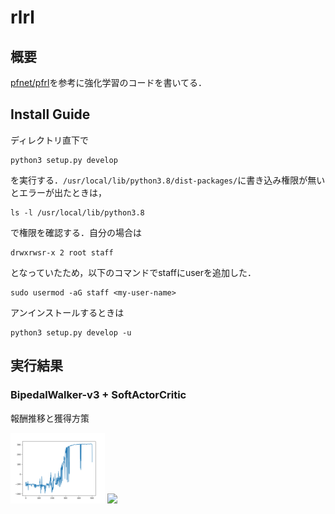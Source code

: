 # rlrl

## 概要

[pfnet/pfrl](https://github.com/pfnet/pfrl)を参考に強化学習のコードを書いてる．

## Install Guide


ディレクトリ直下で

```
python3 setup.py develop
```

を実行する．`/usr/local/lib/python3.8/dist-packages/`に書き込み権限が無いとエラーが出たときは，

```
ls -l /usr/local/lib/python3.8
```

で権限を確認する．自分の場合は

```
drwxrwsr-x 2 root staff
```

となっていたため，以下のコマンドでstaffにuserを追加した．

```
sudo usermod -aG staff <my-user-name>
```

アンインストールするときは
```
python3 setup.py develop -u
```

## 実行結果

### BipedalWalker-v3 + SoftActorCritic

報酬推移と獲得方策

<img src=asset/sac-BipedalWalker-v3/result.png width=30%> <img src=asset/sac-BipedalWalker-v3/epi350.gif width=30%>

